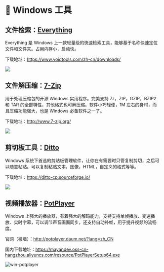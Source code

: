 # 🌈 Windows 工具

## 文件检索：[Everything](https://www.voidtools.com/zh-cn/)



Everything 是 Windows 上一款轻量级的快速检索工具，能够基于名称快速定位文件和文件夹。占用内存小，启动快。



下载地址：https://www.voidtools.com/zh-cn/downloads/



![](https://mayandev.oss-cn-hangzhou.aliyuncs.com/blog/daily-share-win-1.png)



## 文件解压缩：[7-Zip](http://www.7-zip.org/)



用于处理压缩包的开源 Windows 实用程序。完美支持 7z，ZIP，GZIP，BZIP2 和 TAR 的全部特性，其他格式也可解压缩。软件小巧轻便，1M 左右的身材，而且压缩功能强大，也是 Windows 必备软件之一了。



下载地址：http://www.7-zip.org/



![](https://mayandev.oss-cn-hangzhou.aliyuncs.com/blog/win-7zip.png)



## 剪切板工具：[Ditto](https://ditto-cp.sourceforge.io/)



 Windows 系统下首选的剪贴板管理软件，让你在有需要时只管复制剪切，之后可以随意粘贴。可以复制粘贴文本，图像，HTML，自定义的格式等等。



下载地址：https://ditto-cp.sourceforge.io/



![](https://mayandev.oss-cn-hangzhou.aliyuncs.com/blog/ditto.jpg)



## 视频播放器：[PotPlayer](http://potplayer.daum.net/?lang=zh_CN)



Windows 上强大的播放器，有着强大的解码能力，支持支持单帧播放、变速播放、实时字幕，可以调节声音画面同步，还支持自动补帧，用于提升视频的流畅度。

官网（被墙）：http://potplayer.daum.net/?lang=zh_CN

国内下载地址：https://mayandev.oss-cn-hangzhou.aliyuncs.com/resource/PotPlayerSetup64.exe



![win-potplayer](https://mayandev.oss-cn-hangzhou.aliyuncs.com/blog/win-potplayer.png)